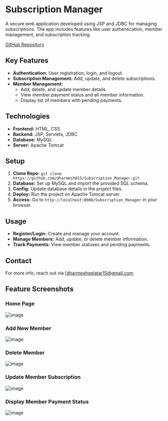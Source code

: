 
# Subscription Manager

A secure web application developed using JSP and JDBC for managing subscriptions. The app includes features like user authentication, member management, and subscription tracking.

[GitHub Repository](https://github.com/dharmesh015/Subscription_Manager)

## Key Features
- **Authentication:** User registration, login, and logout.
- **Subscription Management:** Add, update, and delete subscriptions.
- **Member Management:**
  - Add, delete, and update member details.
  - View member payment status and all member information.
  - Display list of members with pending payments.


## Technologies
- **Frontend:** HTML, CSS
- **Backend:** JSP, Servlets, JDBC
- **Database:** MySQL
- **Server:** Apache Tomcat

## Setup
1. **Clone Repo:** `git clone https://github.com/dharmesh015/Subscription_Manager.git`
2. **Database:** Set up MySQL and import the provided SQL schema.
3. **Config:** Update database details in the project files.
4. **Deploy:** Run the project on Apache Tomcat server.
5. **Access:** Go to `http://localhost:8080/Subscription_Manager` in your browser.

## Usage
- **Register/Login:** Create and manage your account.
- **Manage Members:** Add, update, or delete member information.
- **Track Payments:** View member statuses and pending payments.

## Contact
For more info, reach out via [dharmeshgelatar15@gmail.com


## Feature Screenshots

### Home Page
![image](https://github.com/user-attachments/assets/71dbeea8-3832-48fb-a8b7-94423bc28474)


### Add New Member
![image](https://github.com/user-attachments/assets/665c8083-a16f-4d12-bea0-e62c0de8d96f)


### Delete Member
![image](https://github.com/user-attachments/assets/f36fd6ae-ba85-4b90-8d59-22512df17527)


### Update Member Subscription
![image](https://github.com/user-attachments/assets/aadf0bdb-99c9-4d2b-9227-0684f86171ec)


### Display Member Payment Status
![image](https://github.com/user-attachments/assets/5d01298e-6889-4626-8875-5a424d6a639c)




